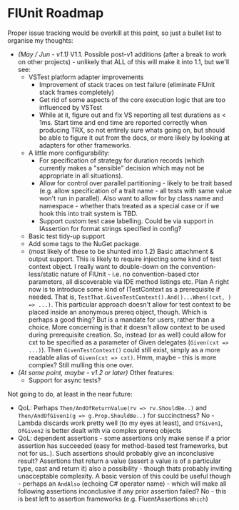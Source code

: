 ﻿# FlUnit Roadmap

Proper issue tracking would be overkill at this point, so just a bullet list to organise my thoughts:

- *(May / Jun - v1.1)* V1.1. Possible post-v1 additions (after a break to work on other projects) - unlikely that ALL of this will make it into 1.1, but we'll see:
  - VSTest platform adapter improvements
    - Improvement of stack traces on test failure (eliminate FlUnit stack frames completely)
    - Get rid of some aspects of the core execution logic that are too influenced by VSTest
    - While at it, figure out and fix VS reporting all test durations as < 1ms. Start time and end time are reported correctly when producing TRX, so not entirely sure whats going on, but should be able to figure it out from the docs, or more likely by looking at adapters for other frameworks.
  - A little more configurability:
    - For specification of strategy for duration records (which currently makes a "sensible" decision which may not be appropriate in all situations).
    - Allow for control over parallel partitioning - likely to be trait based (e.g. allow specification of a trait name - all tests with same value won't run in parallel). Also want to allow for by class name and namespace - whether thats treated as a special case or if we hook this into trait system is TBD.
    - Support custom test case labelling. Could be via support in IAssertion for format strings specified in config?
  - Basic test tidy-up support
  - Add some tags to the NuGet package.
  - (most likely of these to be shunted into 1.2) Basic attachment & output support.
This is likely to require injecting some kind of test context object.
I really want to double-down on the convention-less/static nature of FlUnit - i.e. no convention-based ctor parameters, all discoverable via IDE method listings etc.
Plan A right now is to introduce some kind of ITestContext as a prerequisite if needed.
That is, `TestThat.GivenTestContext().And()...When((cxt, ) => ...)`.
This particular approach doesn't allow for test context to be placed inside an anonymous prereq object, though.
Which is perhaps a good thing? But is a mandate for users, rather than a choice.
More concerning is that it doesn't allow context to be used during prerequisite creation.
So, instead (or as well) could allow for cxt to be specified as a parameter of Given delegates (`Given(cxt => ...)`).
Then `GivenTestContext()` could still exist, simply as a more readable alias of `Given(cxt => cxt)`.
Hmm, maybe - this is more complex?
Still mulling this one over.
- *(At some point, maybe - v1.2 or later)* Other features:
  - Support for async tests?

Not going to do, at least in the near future:
- QoL: Perhaps `Then/AndOfReturnValue(rv => rv.ShouldBe..)` and `Then/AndOfGiven1(g => g.Prop.ShouldBe..)` for succinctness? No - Lambda discards work pretty well (to my eyes at least), and `OfGiven1`, `OfGiven2` is better dealt with via complex prereq objects
- QoL: dependent assertions - some assertions only make sense if a prior assertion has succeeded (easy for method-based test frameworks, but not for us..). Such assertions should probably give an inconclusive result? Assertions that return a value (assert a value is of a particular type, cast and return it) also a possibility - though thats probably inviting unacceptable complexity. A basic version of this could be useful though - perhaps an `AndAlso` (echoing C# operator name) - which will make all following assertions inconclusive if any prior assertion failed? No - this is best left to assertion frameworks (e.g. FluentAssertions `Which`)